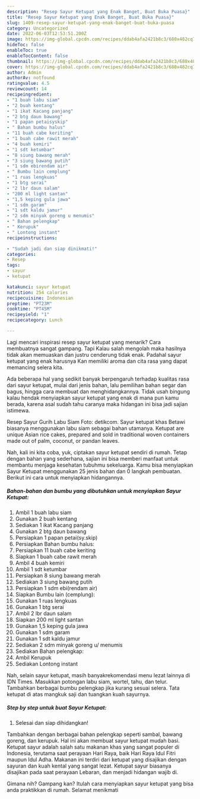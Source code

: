 ```yaml
---
description: "Resep Sayur Ketupat yang Enak Banget, Buat Buka Puasa}"
title: "Resep Sayur Ketupat yang Enak Banget, Buat Buka Puasa}"
slug: 1409-resep-sayur-ketupat-yang-enak-banget-buat-buka-puasa
category: Uncategorized
date: 2022-06-03T12:53:51.200Z
image: https://img-global.cpcdn.com/recipes/ddab4afa2421b8c3/680x482cq70/sayur-ketupat-foto-resep-utama.jpg
hideToc: false
enableToc: true
enableTocContent: false
thumbnail: https://img-global.cpcdn.com/recipes/ddab4afa2421b8c3/680x482cq70/sayur-ketupat-foto-resep-utama.jpg
cover: https://img-global.cpcdn.com/recipes/ddab4afa2421b8c3/680x482cq70/sayur-ketupat-foto-resep-utama.jpg
author: Admin
authorAv: notfound
ratingvalue: 4.5
reviewcount: 14
recipeingredient:
- "1 buah labu siam"
- "2 buah kentang"
- "1 ikat Kacang panjang"
- "2 btg daun bawang"
- "1 papan petaisyskip"
- " Bahan bumbu halus"
- "11 buah cabe keriting"
- "1 buah cabe rawit merah"
- "4 buah kemiri"
- "1 sdt ketumbar"
- "8 siung bawang merah"
- "3 siung bawang putih"
- "1 sdm ebirendam air"
- " Bumbu lain cemplung"
- "1 ruas lengkuas"
- "1 btg serai"
- "2 lbr daun salam"
- "200 ml light santan"
- "1,5 keping gula jawa"
- "1 sdm garam"
- "1 sdt kaldu jamur"
- "2 sdm minyak goreng u menumis"
- " Bahan pelengkap"
- " Kerupuk"
- " Lontong instant"
recipeinstructions:

- "Sudah jadi dan siap dinikmati!"
categories:
- Resep
tags:
- sayur
- ketupat

katakunci: sayur ketupat 
nutrition: 254 calories
recipecuisine: Indonesian
preptime: "PT23M"
cooktime: "PT45M"
recipeyield: "1"
recipecategory: Lunch

---
```



Lagi mencari inspirasi resep sayur ketupat yang menarik? Cara membuatnya sangat gampang. Tapi Kalau salah mengolah maka hasilnya tidak akan memuaskan dan justru cenderung tidak enak. Padahal sayur ketupat yang enak harusnya Kan memiliki aroma dan cita rasa yang dapat memancing selera kita.


Ada beberapa hal yang sedikit banyak berpengaruh terhadap kualitas rasa dari sayur ketupat, mulai dari jenis bahan, lalu pemilihan bahan segar dan bagus, hingga cara membuat dan menghidangkannya. Tidak usah bingung kalau hendak menyiapkan sayur ketupat yang enak di mana pun kamu berada, karena asal sudah tahu caranya maka hidangan ini bisa jadi sajian istimewa.

Resep Sayur Gurih Labu Siam Foto: detikcom. Sayur ketupat khas Betawi biasanya menggunakan labu siam sebagai bahan utamanya. Ketupat are unique Asian rice cakes, prepared and sold in traditional woven containers made out of palm, coconut, or pandan leaves.


Nah, kali ini kita coba, yuk, ciptakan sayur ketupat sendiri di rumah. Tetap dengan bahan yang sederhana, sajian ini bisa memberi manfaat untuk membantu menjaga kesehatan tubuhmu sekeluarga. Kamu bisa menyiapkan Sayur Ketupat menggunakan 25 jenis bahan dan 0 langkah pembuatan. Berikut ini cara untuk menyiapkan hidangannya.

<!--inarticleads1-->

##### Bahan-bahan dan bumbu yang dibutuhkan untuk menyiapkan Sayur Ketupat:

1. Ambil 1 buah labu siam
1. Gunakan 2 buah kentang
1. Sediakan 1 ikat Kacang panjang
1. Gunakan 2 btg daun bawang
1. Persiapkan 1 papan petai(sy.skip)
1. Persiapkan  Bahan bumbu halus:
1. Persiapkan 11 buah cabe keriting
1. Siapkan 1 buah cabe rawit merah
1. Ambil 4 buah kemiri
1. Ambil 1 sdt ketumbar
1. Persiapkan 8 siung bawang merah
1. Sediakan 3 siung bawang putih
1. Persiapkan 1 sdm ebi(rendam air)
1. Siapkan  Bumbu lain (cemplung):
1. Gunakan 1 ruas lengkuas
1. Gunakan 1 btg serai
1. Ambil 2 lbr daun salam
1. Siapkan 200 ml light santan
1. Gunakan 1,5 keping gula jawa
1. Gunakan 1 sdm garam
1. Gunakan 1 sdt kaldu jamur
1. Sediakan 2 sdm minyak goreng u/ menumis
1. Sediakan  Bahan pelengkap:
1. Ambil  Kerupuk
1. Sediakan  Lontong instant


Nah, selain sayur ketupat, masih banyakrekomendasi menu lezat lainnya di IDN Times. Masukkan potongan labu siam, wortel, tahu, dan telur. Tambahkan berbagai bumbu pelengkap jika kurang sesuai selera. Tata ketupat di atas mangkuk saji dan tuangkan kuah sayurnya. 

<!--inarticleads2-->

##### Step by step untuk buat Sayur Ketupat:


1. Selesai dan siap dihidangkan!

Tambahkan dengan berbagai bahan pelengkap seperti sambal, bawang goreng, dan kerupuk. Hal ini akan membuat sayur ketupat mudah basi. Ketupat sayur adalah salah satu makanan khas yang sangat populer di Indonesia, terutama saat perayaan Hari Raya, baik Hari Raya Idul Fitri maupun Idul Adha. Makanan ini terdiri dari ketupat yang disajikan dengan sayuran dan kuah kental yang sangat lezat. Ketupat sayur biasanya disajikan pada saat perayaan Lebaran, dan menjadi hidangan wajib di. 

Gimana nih? Gampang kan? Itulah cara menyiapkan sayur ketupat yang bisa anda praktikkan di rumah. Selamat menikmati
